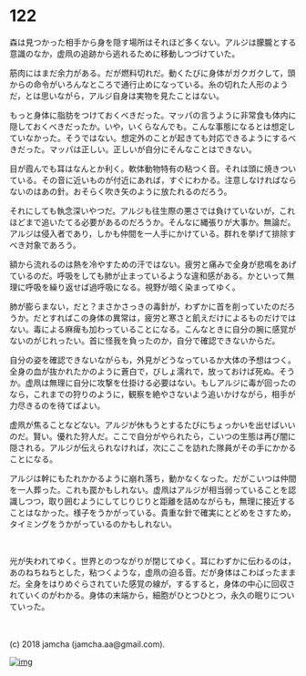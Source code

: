 # 122

森は見つかった相手から身を隠す場所はそれほど多くない。アルジは朦朧とする意識のなか，虚凧の追跡から逃れるために移動しつづけていた。  

筋肉にはまだ余力がある。だが燃料切れだ。動くたびに身体がガクガクして，頭からの命令がいろんなところで通行止めになっている。糸の切れた人形のようだ，とは思いながら，アルジ自身は実物を見たことはない。  

もっと身体に脂肪をつけておくべきだった。マッパの言うように非常食も体内に隠しておくべきだったか。いや，いくらなんでも。こんな事態になるとは想定していなかった。そうではない。想定外のことが起きても対応できるようにするべきだった。マッパは正しい。正しいが自分にそんなことはできない。  

目が霞んでも耳はなんとか利く。軟体動物特有の粘つく音。それは頭に焼きついている。その音に近いものが付近にあれば，すぐにわかる。注意しなければならないのはあの針。おそらく吹き矢のように放たれるのだろう。  

それにしても執念深いやつだ。アルジも往生際の悪さでは負けていないが，これほどまで追いたてる必要があるのだろうか。そんなに縄張りが大事か。無論だ。アルジは侵入者であり，しかも仲間を一人手にかけている。群れを挙げて排除すべき対象であろう。  

額から流れるのは熱を冷やすための汗ではない。疲労と痛みで全身が悲鳴をあげているのだ。呼吸をしても肺が止まっているような違和感がある。かといって無理に呼吸を繰り返せば過呼吸になる。視野が暗く染まってゆく。  

肺が膨らまない，だと？まさかさっきの毒針が，わずかに首を削っていたのだろうか。だとすればこの身体の異常は，疲労と寒さと飢えだけによるものだけではない。毒による麻痺も加わっていることになる。こんなときに自分の腕に感覚がないのがじれったい。首に怪我を負ったのか，自分で確認できないからだ。  

自分の姿を確認できないながらも，外見がどうなっているか大体の予想はつく。全身の血が抜かれたかのように蒼白で，びしょ濡れで，放っておけば死ぬ。そうか。虚凧は無理に自分に攻撃を仕掛ける必要はない。もしアルジに毒が回ったのなら，これまでの狩りのように，観察を絶やさないよう追いかけながら，相手が力尽きるのを待てばよい。  

虚凧が焦ることなどない。アルジが休もうとするたびにちょっかいを出せばいいのだ。賢い。優れた狩人だ。ここで自分がやられたら，こいつの生態は再び闇に隠される。アルジが伝えられなければ，次にここを訪れた隊員がその手にかかることになる。  

アルジは幹にもたれかかるように崩れ落ち，動かなくなった。だがこいつは仲間を一人葬った。これも罠かもしれない。虚凧はアルジが相当弱っていることを認識しつつ，取り囲むようにしてじりじりと距離を詰めながらも，無理に接近することはなかった。様子をうかがっている。貴重な針で確実にとどめをさすため，タイミングをうかがっているのかもしれない。  

<br>  

光が失われてゆく。世界とのつながりが閉じてゆく。耳にわずかに伝わるのは，あのねちねちとした，粘つくような，虚凧の迫る音。だが身体はこわばったままだ。全身をはりめぐらされていた感覚の線が，するすると，身体の中心に回収されていくのがわかる。身体の末端から，細胞がひとつひとつ，永久の眠りについていった。  

<br>  
<br>  
(c) 2018 jamcha (jamcha.aa@gmail.com).  

[![img](http://i.creativecommons.org/l/by-nc-sa/4.0/88x31.png)](http://creativecommons.org/licenses/by-nc-sa/4.0/deed)